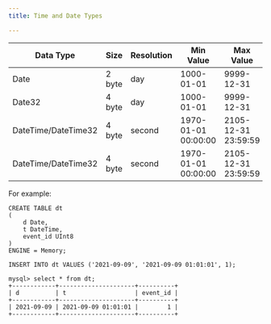 ```yaml
---
title: Time and Date Types

---
```

| Data Type             | Size    |  Resolution | Min Value           | Max Value           | Precision           |
| ----------------------| ------- |  ---------- | ------------------- |-------------------- | ------------------- |
| Date                  | 2 byte  |  day        | 1000-01-01          | 9999-12-31          | YYYY-MM-DD          |
| Date32                | 4 byte  |  day        | 1000-01-01          | 9999-12-31          | YYYY-MM-DD          |
| DateTime/DateTime32   | 4 byte  |  second     | 1970-01-01 00:00:00 | 2105-12-31 23:59:59 | YYYY-MM-DD hh:mm:ss |
| DateTime/DateTime32   | 4 byte  |  second     | 1970-01-01 00:00:00 | 2105-12-31 23:59:59 | YYYY-MM-DD hh:mm:ss |


For example:
```
CREATE TABLE dt
(
    d Date,
    t DateTime,
    event_id UInt8
)
ENGINE = Memory;

INSERT INTO dt VALUES ('2021-09-09', '2021-09-09 01:01:01', 1);

mysql> select * from dt;
+------------+---------------------+----------+
| d          | t                   | event_id |
+------------+---------------------+----------+
| 2021-09-09 | 2021-09-09 01:01:01 |        1 |
+------------+---------------------+----------+
```
